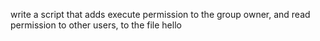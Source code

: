 write a script that adds execute permission to the group owner, and read permission to other users, to the file hello
